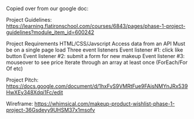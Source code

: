 Copied over from our google doc:

Project Guidelines: https://learning.flatironschool.com/courses/6843/pages/phase-1-project-guidelines?module_item_id=600242

Project Requirements
    HTML/CSS/Javscript
    Access data from an API
    Must be on a single page load
    Three event listeners
        Event listener #1: click like button
        Event listener #2: submit a form for new makeup
        Event listener #3: mouseover to see price
    Iterate through an array at least once (ForEach/For Of etc)

Project Pitch: https://docs.google.com/document/d/1hxFvS9VMRtFue9FAisNMYnJRx539HwXEy348Xdqi1Fc/edit

Wireframe: https://whimsical.com/makeup-product-wishlist-phase-1-project-36Gsdeyy9UHSM37x1msofv